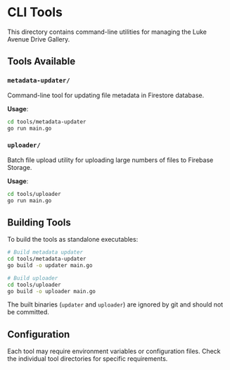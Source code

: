 # CLI Tools

This directory contains command-line utilities for managing the Luke Avenue Drive Gallery.

## Tools Available

### `metadata-updater/`
Command-line tool for updating file metadata in Firestore database.

**Usage**:
```bash
cd tools/metadata-updater
go run main.go
```

### `uploader/`
Batch file upload utility for uploading large numbers of files to Firebase Storage.

**Usage**:
```bash
cd tools/uploader
go run main.go
```

## Building Tools

To build the tools as standalone executables:

```bash
# Build metadata updater
cd tools/metadata-updater
go build -o updater main.go

# Build uploader
cd tools/uploader
go build -o uploader main.go
```

The built binaries (`updater` and `uploader`) are ignored by git and should not be committed.

## Configuration

Each tool may require environment variables or configuration files. Check the individual tool directories for specific requirements.